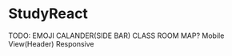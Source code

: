 # StudyReact

TODO:
  EMOJI
  CALANDER(SIDE BAR)
  CLASS ROOM
  MAP?
  Mobile View(Header) Responsive
